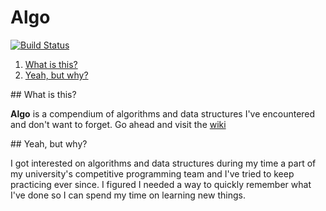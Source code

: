 # Algo
[![Build Status](https://travis-ci.org/sbaldrich/algo.svg?branch=master)](https://travis-ci.org/sbaldrich/algo)

1. <a href="#what">What is this?</a>
1. <a href="#purpose">Yeah, but why?</a>

<a name="what"/>
## What is this?

**Algo** is a compendium of algorithms and data structures I've
encountered and don't want to forget. Go ahead and visit the [wiki](https://github.com/sbaldrich/algo/wiki)

<a name="purpose"/>
## Yeah, but why?

I got interested on algorithms and data structures during my time a part of my university's competitive
programming team and I've tried to keep practicing ever since. I figured I needed a way to quickly
remember what I've done so I can spend my time on learning new things.
